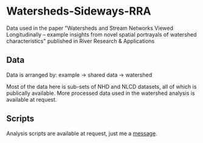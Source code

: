 # Watersheds-Sideways-RRA
Data used in the paper "Watersheds and Stream Networks Viewed Longitudinally – example insights from novel spatial portrayals of watershed characteristics" published in River Research &amp; Applications

## Data
Data is arranged by: example -> shared data -> watershed

Most of the data here is sub-sets of NHD and NLCD datasets, all of which is publically available. More processed data used in the watershed analysis is available at request. 

## Scripts
Analysis scripts are available at request, just me a [message](mailto:scott.raulerson@uga.edu). 
